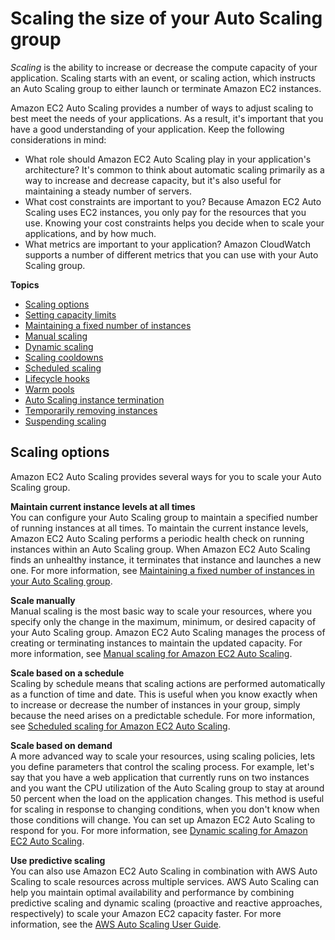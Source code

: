# Scaling the size of your Auto Scaling group<a name="scaling_plan"></a>

*Scaling* is the ability to increase or decrease the compute capacity of your application\. Scaling starts with an event, or scaling action, which instructs an Auto Scaling group to either launch or terminate Amazon EC2 instances\.

Amazon EC2 Auto Scaling provides a number of ways to adjust scaling to best meet the needs of your applications\. As a result, it's important that you have a good understanding of your application\. Keep the following considerations in mind:
+ What role should Amazon EC2 Auto Scaling play in your application's architecture? It's common to think about automatic scaling primarily as a way to increase and decrease capacity, but it's also useful for maintaining a steady number of servers\.
+ What cost constraints are important to you? Because Amazon EC2 Auto Scaling uses EC2 instances, you only pay for the resources that you use\. Knowing your cost constraints helps you decide when to scale your applications, and by how much\.
+ What metrics are important to your application? Amazon CloudWatch supports a number of different metrics that you can use with your Auto Scaling group\. 

**Topics**
+ [Scaling options](#scaling_typesof)
+ [Setting capacity limits](asg-capacity-limits.md)
+ [Maintaining a fixed number of instances](as-maintain-instance-levels.md)
+ [Manual scaling](as-manual-scaling.md)
+ [Dynamic scaling](as-scale-based-on-demand.md)
+ [Scaling cooldowns](Cooldown.md)
+ [Scheduled scaling](schedule_time.md)
+ [Lifecycle hooks](lifecycle-hooks.md)
+ [Warm pools](ec2-auto-scaling-warm-pools.md)
+ [Auto Scaling instance termination](as-instance-termination.md)
+ [Temporarily removing instances](as-enter-exit-standby.md)
+ [Suspending scaling](as-suspend-resume-processes.md)

## Scaling options<a name="scaling_typesof"></a>

Amazon EC2 Auto Scaling provides several ways for you to scale your Auto Scaling group\.

**Maintain current instance levels at all times**  
You can configure your Auto Scaling group to maintain a specified number of running instances at all times\. To maintain the current instance levels, Amazon EC2 Auto Scaling performs a periodic health check on running instances within an Auto Scaling group\. When Amazon EC2 Auto Scaling finds an unhealthy instance, it terminates that instance and launches a new one\. For more information, see [Maintaining a fixed number of instances in your Auto Scaling group](as-maintain-instance-levels.md)\.

**Scale manually**  
Manual scaling is the most basic way to scale your resources, where you specify only the change in the maximum, minimum, or desired capacity of your Auto Scaling group\. Amazon EC2 Auto Scaling manages the process of creating or terminating instances to maintain the updated capacity\. For more information, see [Manual scaling for Amazon EC2 Auto Scaling](as-manual-scaling.md)\.

**Scale based on a schedule**  
Scaling by schedule means that scaling actions are performed automatically as a function of time and date\. This is useful when you know exactly when to increase or decrease the number of instances in your group, simply because the need arises on a predictable schedule\. For more information, see [Scheduled scaling for Amazon EC2 Auto Scaling](schedule_time.md)\.

**Scale based on demand**  
A more advanced way to scale your resources, using scaling policies, lets you define parameters that control the scaling process\. For example, let's say that you have a web application that currently runs on two instances and you want the CPU utilization of the Auto Scaling group to stay at around 50 percent when the load on the application changes\. This method is useful for scaling in response to changing conditions, when you don't know when those conditions will change\. You can set up Amazon EC2 Auto Scaling to respond for you\. For more information, see [Dynamic scaling for Amazon EC2 Auto Scaling](as-scale-based-on-demand.md)\.

**Use predictive scaling**  
You can also use Amazon EC2 Auto Scaling in combination with AWS Auto Scaling to scale resources across multiple services\. AWS Auto Scaling can help you maintain optimal availability and performance by combining predictive scaling and dynamic scaling \(proactive and reactive approaches, respectively\) to scale your Amazon EC2 capacity faster\. For more information, see the [AWS Auto Scaling User Guide](https://docs.aws.amazon.com/autoscaling/plans/userguide/)\.